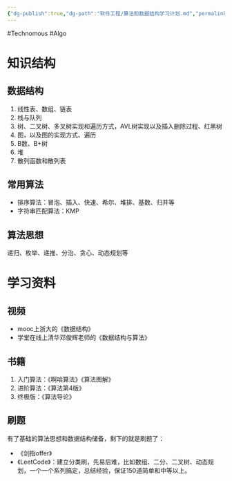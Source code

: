 ```yaml
---
{"dg-publish":true,"dg-path":"软件工程/算法和数据结构学习计划.md","permalink":"/软件工程/算法和数据结构学习计划/","created":"2023-02-09T17:01:45.000+08:00","updated":"2025-01-12T18:30:18.736+08:00"}
---
```


#Technomous #Algo

# 知识结构

## 数据结构

1. 线性表、数组、链表
2. 栈与队列
3. 树、二叉树、多叉树实现和遍历方式，AVL树实现以及插入删除过程、红黑树
4. 图，以及图的实现方式、遍历
5. B数、B+树
6. 堆
7. 散列函数和散列表

## 常用算法

* 排序算法：冒泡、插入、快速、希尔、堆排、基数、归并等
* 字符串匹配算法：KMP

## 算法思想

递归、枚举、递推、分治、贪心、动态规划等

# 学习资料

## 视频

* mooc上浙大的《数据结构》
* 学堂在线上清华邓俊辉老师的《数据结构与算法》

## 书籍

1. 入门算法：《啊哈算法》《算法图解》
2. 进阶算法：《算法第4版》
3. 终极版：《算法导论》

## 刷题

有了基础的算法思想和数据结构储备，剩下的就是刷题了：

* 《剑指offer》
* 《LeetCode》：建立分类刷，先易后难，比如数组、二分、二叉树、动态规划，一个一个系列搞定，总结经验，保证150道简单和中等以上。